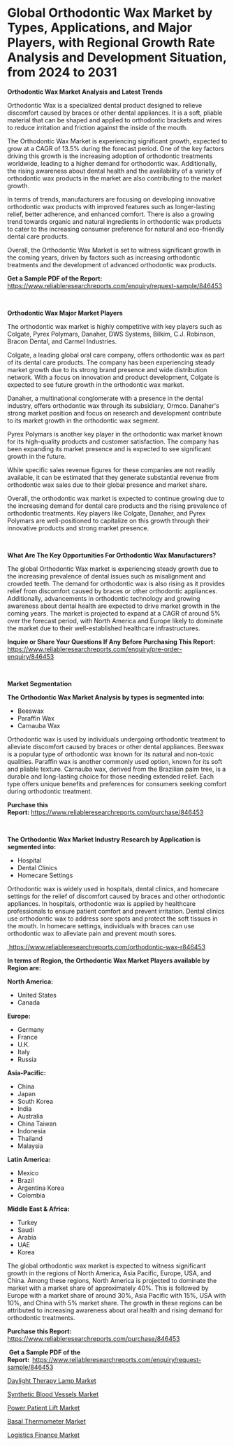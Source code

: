 <p><h1>Global Orthodontic Wax Market by Types, Applications, and Major Players, with Regional Growth Rate Analysis and Development Situation, from 2024 to 2031</h1></p><p><strong>Orthodontic Wax Market Analysis and Latest Trends</strong></p>
<p><p>Orthodontic Wax is a specialized dental product designed to relieve discomfort caused by braces or other dental appliances. It is a soft, pliable material that can be shaped and applied to orthodontic brackets and wires to reduce irritation and friction against the inside of the mouth.</p><p>The Orthodontic Wax Market is experiencing significant growth, expected to grow at a CAGR of 13.5% during the forecast period. One of the key factors driving this growth is the increasing adoption of orthodontic treatments worldwide, leading to a higher demand for orthodontic wax. Additionally, the rising awareness about dental health and the availability of a variety of orthodontic wax products in the market are also contributing to the market growth.</p><p>In terms of trends, manufacturers are focusing on developing innovative orthodontic wax products with improved features such as longer-lasting relief, better adherence, and enhanced comfort. There is also a growing trend towards organic and natural ingredients in orthodontic wax products to cater to the increasing consumer preference for natural and eco-friendly dental care products.</p><p>Overall, the Orthodontic Wax Market is set to witness significant growth in the coming years, driven by factors such as increasing orthodontic treatments and the development of advanced orthodontic wax products.</p></p>
<p><strong>Get a Sample PDF of the Report:&nbsp;</strong> <a href="https://www.reliableresearchreports.com/enquiry/request-sample/846453">https://www.reliableresearchreports.com/enquiry/request-sample/846453</a></p>
<p>&nbsp;</p>
<p><strong>Orthodontic Wax Major Market Players</strong></p>
<p><p>The orthodontic wax market is highly competitive with key players such as Colgate, Pyrex Polymars, Danaher, DWS Systems, Bilkim, C.J. Robinson, Bracon Dental, and Carmel Industries. </p><p>Colgate, a leading global oral care company, offers orthodontic wax as part of its dental care products. The company has been experiencing steady market growth due to its strong brand presence and wide distribution network. With a focus on innovation and product development, Colgate is expected to see future growth in the orthodontic wax market.</p><p>Danaher, a multinational conglomerate with a presence in the dental industry, offers orthodontic wax through its subsidiary, Ormco. Danaher's strong market position and focus on research and development contribute to its market growth in the orthodontic wax segment.</p><p>Pyrex Polymars is another key player in the orthodontic wax market known for its high-quality products and customer satisfaction. The company has been expanding its market presence and is expected to see significant growth in the future.</p><p>While specific sales revenue figures for these companies are not readily available, it can be estimated that they generate substantial revenue from orthodontic wax sales due to their global presence and market share.</p><p>Overall, the orthodontic wax market is expected to continue growing due to the increasing demand for dental care products and the rising prevalence of orthodontic treatments. Key players like Colgate, Danaher, and Pyrex Polymars are well-positioned to capitalize on this growth through their innovative products and strong market presence.</p></p>
<p>&nbsp;</p>
<p><strong>What Are The Key Opportunities For Orthodontic Wax Manufacturers?</strong></p>
<p><p>The global Orthodontic Wax market is experiencing steady growth due to the increasing prevalence of dental issues such as misalignment and crowded teeth. The demand for orthodontic wax is also rising as it provides relief from discomfort caused by braces or other orthodontic appliances. Additionally, advancements in orthodontic technology and growing awareness about dental health are expected to drive market growth in the coming years. The market is projected to expand at a CAGR of around 5% over the forecast period, with North America and Europe likely to dominate the market due to their well-established healthcare infrastructures.</p></p>
<p><strong>Inquire or Share Your Questions If Any Before Purchasing This Report:</strong> <a href="https://www.reliableresearchreports.com/enquiry/pre-order-enquiry/846453">https://www.reliableresearchreports.com/enquiry/pre-order-enquiry/846453</a></p>
<p>&nbsp;</p>
<p><strong>Market Segmentation</strong></p>
<p><strong>The Orthodontic Wax Market Analysis by types is segmented into:</strong></p>
<p><ul><li>Beeswax</li><li>Paraffin Wax</li><li>Carnauba Wax</li></ul></p>
<p><p>Orthodontic wax is used by individuals undergoing orthodontic treatment to alleviate discomfort caused by braces or other dental appliances. Beeswax is a popular type of orthodontic wax known for its natural and non-toxic qualities. Paraffin wax is another commonly used option, known for its soft and pliable texture. Carnauba wax, derived from the Brazilian palm tree, is a durable and long-lasting choice for those needing extended relief. Each type offers unique benefits and preferences for consumers seeking comfort during orthodontic treatment.</p></p>
<p><strong>Purchase this Report:&nbsp;</strong><a href="https://www.reliableresearchreports.com/purchase/846453">https://www.reliableresearchreports.com/purchase/846453</a></p>
<p>&nbsp;</p>
<p><strong>The Orthodontic Wax Market Industry Research by Application is segmented into:</strong></p>
<p><ul><li>Hospital</li><li>Dental Clinics</li><li>Homecare Settings</li></ul></p>
<p><p>Orthodontic wax is widely used in hospitals, dental clinics, and homecare settings for the relief of discomfort caused by braces and other orthodontic appliances. In hospitals, orthodontic wax is applied by healthcare professionals to ensure patient comfort and prevent irritation. Dental clinics use orthodontic wax to address sore spots and protect the soft tissues in the mouth. In homecare settings, individuals with braces can use orthodontic wax to alleviate pain and prevent mouth sores.</p></p>
<p><a href="https://www.reliableresearchreports.com/orthodontic-wax-r846453">&nbsp;https://www.reliableresearchreports.com/orthodontic-wax-r846453</a></p>
<p><strong>In terms of Region, the Orthodontic Wax Market Players available by Region are:</strong></p>
<p>
    <p> <strong> North America: </strong>
        <ul>
            <li>United States</li>
            <li>Canada</li>
        </ul>
        </p> 
    <p> <strong> Europe: </strong>
        <ul>
            <li>Germany</li>
            <li>France</li>
            <li>U.K.</li>
            <li>Italy</li>
            <li>Russia</li>
        </ul>
        </p> 
    <p> <strong> Asia-Pacific: </strong>
        <ul>
            <li>China</li>
            <li>Japan</li>
            <li>South Korea</li>
            <li>India</li>
            <li>Australia</li>
            <li>China Taiwan</li>
            <li>Indonesia</li>
            <li>Thailand</li>
            <li>Malaysia</li>
        </ul>
        </p> 
    <p> <strong> Latin America: </strong>
        <ul>
            <li>Mexico</li>
            <li>Brazil</li>
            <li>Argentina Korea</li>
            <li>Colombia</li>
        </ul>
        </p> 
    <p> <strong> Middle East & Africa: </strong>
        <ul>
            <li>Turkey</li>
            <li>Saudi</li>
            <li>Arabia</li>
            <li>UAE</li>
            <li>Korea</li>
        </ul>
    </p>
    </p>
<p><p>The global orthodontic wax market is expected to witness significant growth in the regions of North America, Asia Pacific, Europe, USA, and China. Among these regions, North America is projected to dominate the market with a market share of approximately 40%. This is followed by Europe with a market share of around 30%, Asia Pacific with 15%, USA with 10%, and China with 5% market share. The growth in these regions can be attributed to increasing awareness about oral health and rising demand for orthodontic treatments.</p></p>
<p><strong>Purchase this Report: </strong><a href="https://www.reliableresearchreports.com/purchase/846453">https://www.reliableresearchreports.com/purchase/846453</a></p>
<p>&nbsp;<strong>Get a Sample PDF of the Report:&nbsp;&nbsp;</strong><a href="https://www.reliableresearchreports.com/enquiry/request-sample/846453">https://www.reliableresearchreports.com/enquiry/request-sample/846453</a></p>
<p><strong></strong></p>
<p><p><a href="https://github.com/btwcqfvq34/Market-Research-Report-List-2/blob/main/daylight-therapy-lamp-market.md">Daylight Therapy Lamp Market</a></p><p><a href="https://github.com/ochgvvcj16/Market-Research-Report-List-1/blob/main/synthetic-blood-vessels-market.md">Synthetic Blood Vessels Market</a></p><p><a href="https://github.com/mauripalmi/Market-Research-Report-List-4/blob/main/power-patient-lift-market.md">Power Patient Lift Market</a></p><p><a href="https://github.com/nicoletavirag/Market-Research-Report-List-4/blob/main/basal-thermometer-market.md">Basal Thermometer Market</a></p><p><a href="https://issuu.com/reportprime-2/docs/logistics-finance-market-size-2030.pptx">Logistics Finance Market</a></p></p>